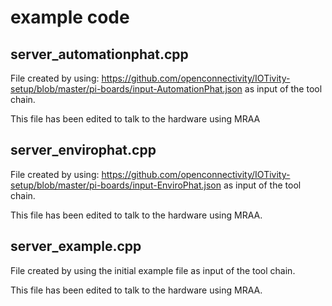 # example code


## server_automationphat.cpp

File created by using:
https://github.com/openconnectivity/IOTivity-setup/blob/master/pi-boards/input-AutomationPhat.json
as input of the tool chain.

This file has been edited to talk to the hardware using MRAA


## server_envirophat.cpp

File created by using:
https://github.com/openconnectivity/IOTivity-setup/blob/master/pi-boards/input-EnviroPhat.json
as input of the tool chain.

This file has been edited to talk to the hardware using MRAA.



## server_example.cpp

File created by using the initial example file
as input of the tool chain.

This file has been edited to talk to the hardware using MRAA.


